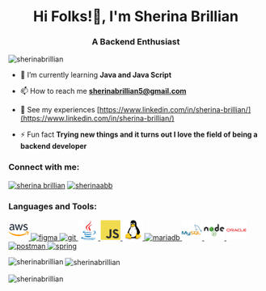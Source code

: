 <h1 align="center">Hi Folks!👋, I'm Sherina Brillian</h1>
<h3 align="center">A Backend Enthusiast</h3>
<p align="left"> <img src="https://komarev.com/ghpvc/?username=sherinabrillian&label=Profile%20views&color=0e75b6&style=flat" alt="sherinabrillian" /> </p>

- 🌱 I’m currently learning **Java and Java Script**

- 📫 How to reach me **sherinabrillian5@gmail.com**

- 📄 See my experiences [https://www.linkedin.com/in/sherina-brillian/](https://www.linkedin.com/in/sherina-brillian/)

- ⚡ Fun fact **Trying new things and it turns out I love the field of being a backend developer**

<h3 align="left">Connect with me:</h3>
<p align="left">
<a href="https://linkedin.com/in/sherina brillian" target="blank"><img align="center" src="https://raw.githubusercontent.com/rahuldkjain/github-profile-readme-generator/master/src/images/icons/Social/linked-in-alt.svg" alt="sherina brillian" height="30" width="40" /></a>
<a href="https://instagram.com/sherinaabb" target="blank"><img align="center" src="https://raw.githubusercontent.com/rahuldkjain/github-profile-readme-generator/master/src/images/icons/Social/instagram.svg" alt="sherinaabb" height="30" width="40" /></a>
</p>

<h3 align="left">Languages and Tools:</h3>
<p align="left"> <a href="https://aws.amazon.com" target="_blank" rel="noreferrer"> <img src="https://raw.githubusercontent.com/devicons/devicon/master/icons/amazonwebservices/amazonwebservices-original-wordmark.svg" alt="aws" width="40" height="40"/> </a> <a href="https://www.figma.com/" target="_blank" rel="noreferrer"> <img src="https://www.vectorlogo.zone/logos/figma/figma-icon.svg" alt="figma" width="40" height="40"/> </a> <a href="https://git-scm.com/" target="_blank" rel="noreferrer"> <img src="https://www.vectorlogo.zone/logos/git-scm/git-scm-icon.svg" alt="git" width="40" height="40"/> </a> <a href="https://www.java.com" target="_blank" rel="noreferrer"> <img src="https://raw.githubusercontent.com/devicons/devicon/master/icons/java/java-original.svg" alt="java" width="40" height="40"/> </a> <a href="https://developer.mozilla.org/en-US/docs/Web/JavaScript" target="_blank" rel="noreferrer"> <img src="https://raw.githubusercontent.com/devicons/devicon/master/icons/javascript/javascript-original.svg" alt="javascript" width="40" height="40"/> </a> <a href="https://www.linux.org/" target="_blank" rel="noreferrer"> <img src="https://raw.githubusercontent.com/devicons/devicon/master/icons/linux/linux-original.svg" alt="linux" width="40" height="40"/> </a> <a href="https://mariadb.org/" target="_blank" rel="noreferrer"> <img src="https://www.vectorlogo.zone/logos/mariadb/mariadb-icon.svg" alt="mariadb" width="40" height="40"/> </a> <a href="https://www.mysql.com/" target="_blank" rel="noreferrer"> <img src="https://raw.githubusercontent.com/devicons/devicon/master/icons/mysql/mysql-original-wordmark.svg" alt="mysql" width="40" height="40"/> </a> <a href="https://nodejs.org" target="_blank" rel="noreferrer"> <img src="https://raw.githubusercontent.com/devicons/devicon/master/icons/nodejs/nodejs-original-wordmark.svg" alt="nodejs" width="40" height="40"/> </a> <a href="https://www.oracle.com/" target="_blank" rel="noreferrer"> <img src="https://raw.githubusercontent.com/devicons/devicon/master/icons/oracle/oracle-original.svg" alt="oracle" width="40" height="40"/> </a> <a href="https://postman.com" target="_blank" rel="noreferrer"> <img src="https://www.vectorlogo.zone/logos/getpostman/getpostman-icon.svg" alt="postman" width="40" height="40"/> </a> <a href="https://spring.io/" target="_blank" rel="noreferrer"> <img src="https://www.vectorlogo.zone/logos/springio/springio-icon.svg" alt="spring" width="40" height="40"/> </a> </p>

<p><img align="left" src="https://github-readme-stats.vercel.app/api/top-langs?username=sherinabrillian&show_icons=true&locale=en&layout=compact" alt="sherinabrillian" /></p>

<p>&nbsp;<img align="center" src="https://github-readme-stats.vercel.app/api?username=sherinabrillian&show_icons=true&locale=en" alt="sherinabrillian" /></p>

<p><img align="center" src="https://github-readme-streak-stats.herokuapp.com/?user=sherinabrillian&" alt="sherinabrillian" /></p>
